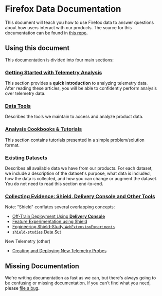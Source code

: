 # Firefox Data Documentation

This document will teach you how to use Firefox data
to answer questions about how users interact with our products. The source for this documentation
can be found in [this repo](https://github.com/mozilla/firefox-data-docs).

## Using this document

This documentation is divided into four main sections:

### [Getting Started with Telemetry Analysis](concepts/getting_started.md)
  This section provides a **quick introduction** to analyzing telemetry data.
  After reading these articles, you will be able to confidently perform analysis
  over telemetry data.

### [Data Tools](tools/README.md)
  Describes the tools we maintain to access and analyze product data.

### [Analysis Cookbooks & Tutorials](cookbooks/README.md)
  This section contains tutorials presented in a simple problem/solution format.

### [Existing Datasets](datasets/reference.md)
  Describes all available data we have from our products.
  For each dataset, we include a description of the dataset's purpose,
  what data is included, how the data is collected,
  and how you can change or augment the dataset.
  You do not need to read this section end-to-end.

### [Collecting Evidence: **Shield**, **Delivery Console** and Other Tools](concepts/shield.md)

  Note: "Shield" conflates several overlapping concepts:

  * [Off-Train Deployment Using **Delivery Console**](concepts/experiments/off_train_deployment.md)
  * [Feature Experimentation using Shield](concepts/experiments/experimentation_using_shield.md)
  * [Engineering Shield-Study `WebExtensionExperiments`](concepts/experiments/shield-engineering.md)
  * [`shield-studies` Data Set](datasets/shield.md)

  New Telemetry (other)

  * [Creating and Deploying New Telemetry Probes](concepts/experiments/new_telemetry.md)

## Missing Documentation

We're writing documentation as fast as we can,
but there's always going to be confusing or missing documentation.
If you can't find what you need, please
[file a bug](https://bugzilla.mozilla.org/enter_bug.cgi?assigned_to=nobody%40mozilla.org&bug_file_loc=http%3A%2F%2F&bug_ignored=0&bug_severity=normal&bug_status=NEW&cf_fx_iteration=---&cf_fx_points=---&component=Documentation%20and%20Knowledge%20Repo%20%28RTMO%29&contenttypemethod=autodetect&contenttypeselection=text%2Fplain&defined_groups=1&flag_type-4=X&flag_type-607=X&flag_type-800=X&flag_type-803=X&flag_type-916=X&form_name=enter_bug&maketemplate=Remember%20values%20as%20bookmarkable%20template&op_sys=Linux&priority=--&product=Data%20Platform%20and%20Tools&rep_platform=x86_64&target_milestone=---&version=unspecified).
